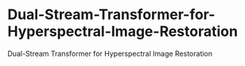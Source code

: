 # Dual-Stream-Transformer-for-Hyperspectral-Image-Restoration
Dual-Stream Transformer for Hyperspectral Image Restoration
